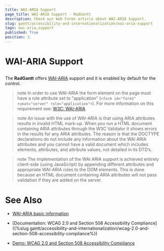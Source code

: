 ```yaml
---
title: WAI-ARIA Support
page_title: WAI-ARIA Support - RadGantt
description: Check our Web Forms article about WAI-ARIA Support.
slug: gantt/accessibility-and-internationalization/wai-aria-support
tags: wai-aria,support
published: True
position: 3
---
```


# WAI-ARIA Support





## 

The **RadGantt** offers [WAI-ARIA](https://www.w3.org/WAI/intro/aria) support and it is enabled by default for the control.

>note In order to use WAI-ARIA the form element on the page must have a role attribute set to "application" (`<form id="form1" runat="server" role="application">`). For more information on this requirement see: [W3C: WAI-ARIA](https://www.w3.org/TR/wai-aria/roles#application)
>

>note An issue with the use of WAI-ARIA is that using ARIA attributes results in invalid HTML mark-up. When you run a HTML document containing ARIA attributes through the W3C Validator it shows errors in the results for any ARIA attributes. The reason is that the DOCTYPE declarations do not include any information about the WAI ARIA attributes and you cannot have a valid document which includes elements, attributes, and attribute values, not detailed in its DTD’s.
>

>note The implementation of the WAI ARIA support is achieved entirely client-side (using JavaScript) by appending different attributes and appropriate WAI-ARIA roles to the DOM elements. This is done because an HTML document containing ARIA attributes will not pass validation if they are added on the server.
>


# See Also

 * [WAI-ARIA basic information](https://www.w3.org/WAI/intro/aria)
 
 * [Documentation: WCAG 2.0 and Section 508 Accessibility Compliance]({%slug gantt/accessibility-and-internationalization/wcag-2.0-and-section-508-accessibility-compliance%}) 
 
 * [Demo: WCAG 2.0 and Section 508 Accessibility Compliance](https://demos.telerik.com/aspnet-ajax/gantt/examples/accessibility-and-internationalization/accessibility-compliance/defaultcs.aspx)
